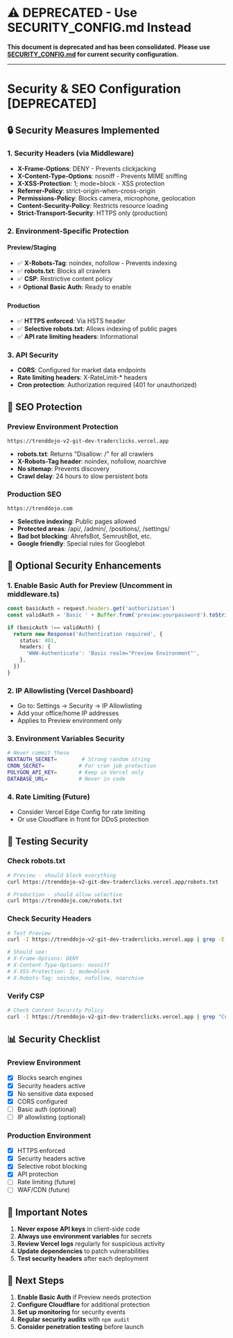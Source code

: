 # ⚠️ DEPRECATED - Use SECURITY_CONFIG.md Instead

**This document is deprecated and has been consolidated.**
**Please use [SECURITY_CONFIG.md](./SECURITY_CONFIG.md) for current security configuration.**

---

# Security & SEO Configuration [DEPRECATED]

## 🔒 Security Measures Implemented

### 1. Security Headers (via Middleware)
- **X-Frame-Options**: DENY - Prevents clickjacking
- **X-Content-Type-Options**: nosniff - Prevents MIME sniffing
- **X-XSS-Protection**: 1; mode=block - XSS protection
- **Referrer-Policy**: strict-origin-when-cross-origin
- **Permissions-Policy**: Blocks camera, microphone, geolocation
- **Content-Security-Policy**: Restricts resource loading
- **Strict-Transport-Security**: HTTPS only (production)

### 2. Environment-Specific Protection

#### Preview/Staging
- ✅ **X-Robots-Tag**: noindex, nofollow - Prevents indexing
- ✅ **robots.txt**: Blocks all crawlers
- ✅ **CSP**: Restrictive content policy
- ⚡ **Optional Basic Auth**: Ready to enable

#### Production
- ✅ **HTTPS enforced**: Via HSTS header
- ✅ **Selective robots.txt**: Allows indexing of public pages
- ✅ **API rate limiting headers**: Informational

### 3. API Security
- **CORS**: Configured for market data endpoints
- **Rate limiting headers**: X-RateLimit-* headers
- **Cron protection**: Authorization required (401 for unauthorized)

## 🚫 SEO Protection

### Preview Environment Protection
```
https://trenddojo-v2-git-dev-traderclicks.vercel.app
```
- **robots.txt**: Returns "Disallow: /" for all crawlers
- **X-Robots-Tag header**: noindex, nofollow, noarchive
- **No sitemap**: Prevents discovery
- **Crawl delay**: 24 hours to slow persistent bots

### Production SEO
```
https://trenddojo.com
```
- **Selective indexing**: Public pages allowed
- **Protected areas**: /api/, /admin/, /positions/, /settings/
- **Bad bot blocking**: AhrefsBot, SemrushBot, etc.
- **Google friendly**: Special rules for Googlebot

## 🔐 Optional Security Enhancements

### 1. Enable Basic Auth for Preview (Uncomment in middleware.ts)
```typescript
const basicAuth = request.headers.get('authorization')
const validAuth = 'Basic ' + Buffer.from('preview:yourpassword').toString('base64')

if (basicAuth !== validAuth) {
  return new Response('Authentication required', {
    status: 401,
    headers: {
      'WWW-Authenticate': 'Basic realm="Preview Environment"',
    },
  })
}
```

### 2. IP Allowlisting (Vercel Dashboard)
- Go to: Settings → Security → IP Allowlisting
- Add your office/home IP addresses
- Applies to Preview environment only

### 3. Environment Variables Security
```bash
# Never commit these
NEXTAUTH_SECRET=        # Strong random string
CRON_SECRET=           # For cron job protection
POLYGON_API_KEY=       # Keep in Vercel only
DATABASE_URL=          # Never in code
```

### 4. Rate Limiting (Future)
- Consider Vercel Edge Config for rate limiting
- Or use Cloudflare in front for DDoS protection

## 🧪 Testing Security

### Check robots.txt
```bash
# Preview - should block everything
curl https://trenddojo-v2-git-dev-traderclicks.vercel.app/robots.txt

# Production - should allow selective
curl https://trenddojo.com/robots.txt
```

### Check Security Headers
```bash
# Test Preview
curl -I https://trenddojo-v2-git-dev-traderclicks.vercel.app | grep -E "X-Frame|X-Content|X-XSS|X-Robots"

# Should see:
# X-Frame-Options: DENY
# X-Content-Type-Options: nosniff
# X-XSS-Protection: 1; mode=block
# X-Robots-Tag: noindex, nofollow, noarchive
```

### Verify CSP
```bash
# Check Content Security Policy
curl -I https://trenddojo-v2-git-dev-traderclicks.vercel.app | grep "Content-Security"
```

## 📊 Security Checklist

### Preview Environment
- [x] Blocks search engines
- [x] Security headers active
- [x] No sensitive data exposed
- [x] CORS configured
- [ ] Basic auth (optional)
- [ ] IP allowlisting (optional)

### Production Environment
- [x] HTTPS enforced
- [x] Security headers active
- [x] Selective robot blocking
- [x] API protection
- [ ] Rate limiting (future)
- [ ] WAF/CDN (future)

## 🚨 Important Notes

1. **Never expose API keys** in client-side code
2. **Always use environment variables** for secrets
3. **Review Vercel logs** regularly for suspicious activity
4. **Update dependencies** to patch vulnerabilities
5. **Test security headers** after each deployment

## 🔄 Next Steps

1. **Enable Basic Auth** if Preview needs protection
2. **Configure Cloudflare** for additional protection
3. **Set up monitoring** for security events
4. **Regular security audits** with `npm audit`
5. **Consider penetration testing** before launch